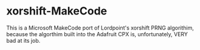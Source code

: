 # xorshift-MakeCode

This is a Microsoft MakeCode port of Lordpoint's xorshift PRNG algorithim, because the algorthim built into the Adafruit CPX is, unfortunately, VERY bad at its job.
                
